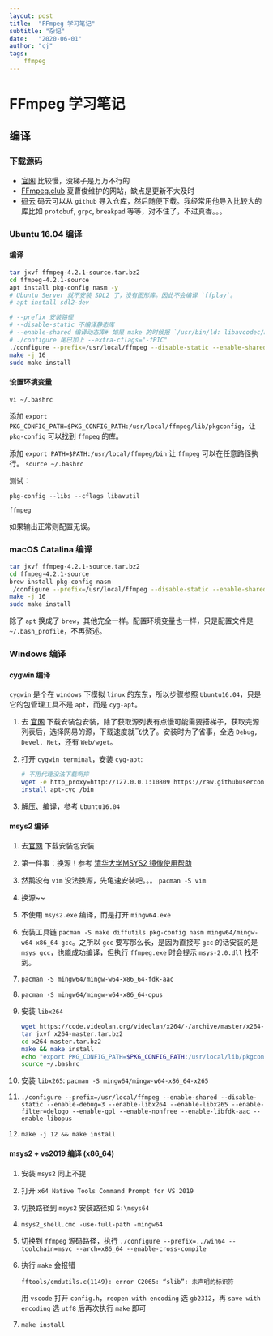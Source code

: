 ```yaml
---
layout: post
title:  "FFmpeg 学习笔记"
subtitle: "杂记"
date:   "2020-06-01"
author: "cj"
tags:
    ffmpeg
---
```


# FFmpeg 学习笔记

## 编译

### 下载源码

* [官网](http://ffmpeg.org/download.html) 比较慢，没梯子是万万不行的
* [FFmpeg.club](FFmpeg.club) 夏曹俊维护的网站，缺点是更新不大及时
* [码云](gitee.com) 码云可以从 `github` 导入仓库，然后随便下载。我经常用他导入比较大的库比如 `protobuf`, `grpc`, `breakpad` 等等，对不住了，不过真香。。。

### Ubuntu 16.04 编译

#### 编译

```bash
tar jxvf ffmpeg-4.2.1-source.tar.bz2
cd ffmpeg-4.2.1-source
apt install pkg-config nasm -y
# Ubuntu Server 就不安装 SDL2 了，没有图形库。因此不会编译 `ffplay`。
# apt install sdl2-dev

# --prefix 安装路径
# --disable-static 不编译静态库
# --enable-shared 编译动态库# 如果 make 的时候报 `/usr/bin/ld: libavcodec/mqc.o: relocation R_X86_64_32 against `.rodata' can not be used when making a shared object; recompile with -fPIC` 错误
# ./configure 尾巴加上 --extra-cflags="-fPIC"
./configure --prefix=/usr/local/ffmpeg --disable-static --enable-shared
make -j 16
sudo make install
```

#### 设置环境变量

`vi ~/.bashrc`

添加 `export PKG_CONFIG_PATH=$PKG_CONFIG_PATH:/usr/local/ffmpeg/lib/pkgconfig`，让 `pkg-config` 可以找到 `ffmpeg` 的库。

添加 `export PATH=$PATH:/usr/local/ffmpeg/bin` 让 `ffmpeg` 可以在任意路径执行。
`source ~/.bashrc` 

测试：

`pkg-config --libs --cflags libavutil`

`ffmpeg`

如果输出正常则配置无误。

### macOS Catalina 编译

```bash
tar jxvf ffmpeg-4.2.1-source.tar.bz2
cd ffmpeg-4.2.1-source
brew install pkg-config nasm
./configure --prefix=/usr/local/ffmpeg --disable-static --enable-shared
make -j 16
sudo make install
```

除了 `apt` 换成了 `brew`，其他完全一样。配置环境变量也一样，只是配置文件是 `~/.bash_profile`，不再赘述。

### Windows 编译

#### cygwin 编译

`cygwin` 是个在 `windows` 下模拟 `linux` 的东东，所以步骤参照 `Ubuntu16.04`，只是它的包管理工具不是 `apt`，而是 `cyg-apt`。

1. 去 [官网](http://cygwin.org/) 下载安装包安装，除了获取源列表有点慢可能需要搭梯子，获取完源列表后，选择网易的源，下载速度就飞快了。安装时为了省事，全选 `Debug, Devel, Net`，还有 `Web/wget`。

2. 打开 `cygwin terminal`，安装 `cyg-apt`: 

    ```bash
    # 不用代理没法下载啊摔
    wget -e http_proxy=http://127.0.0.1:10809 https://raw.githubusercontent.com/transcode-open/apt-cyg/master/apt-cyg
    install apt-cyg /bin
    ```
3. 解压、编译，参考 `Ubuntu16.04`

#### msys2 编译

1. 去[官网](https://www.msys2.org/) 下载安装包安装
2. 第一件事：换源！参考 [清华大学MSYS2 镜像使用帮助](https://mirror.tuna.tsinghua.edu.cn/help/msys2/)
3. 然鹅没有 `vim` 没法换源，先龟速安装吧。。。 `pacman -S vim`
4. 换源~~
5. 不使用 `msys2.exe` 编译，而是打开 `mingw64.exe` 
6. 安装工具链 `pacman -S make diffutils pkg-config nasm mingw64/mingw-w64-x86_64-gcc`。之所以 `gcc` 要写那么长，是因为直接写 `gcc` 的话安装的是 `msys gcc`，也能成功编译，但执行 `ffmpeg.exe` 时会提示 `msys-2.0.dll` 找不到。
7. `pacman -S mingw64/mingw-w64-x86_64-fdk-aac`
8. `pacman -S mingw64/mingw-w64-x86_64-opus`
9. 安装 `libx264`

    ```bash
    wget https://code.videolan.org/videolan/x264/-/archive/master/x264-master.tar.bz2
    tar jxvf x264-master.tar.bz2
    cd x264-master.tar.bz2
    make && make install
    echo "export PKG_CONFIG_PATH=$PKG_CONFIG_PATH:/usr/local/lib/pkgconfig" >> ~/.bashrc
    source ~/.bashrc
    ```
10. 安装 `libx265`: `pacman -S mingw64/mingw-w64-x86_64-x265`
11. `./configure --prefix=/usr/local/ffmpeg --enable-shared --disable-static --enable-debug=3 --enable-libx264 --enable-libx265 --enable-filter=delogo --enable-gpl --enable-nonfree --enable-libfdk-aac --enable-libopus`
12. `make -j 12 && make install`


#### msys2 + vs2019 编译 (x86_64)

1. 安装 `msys2` 同上不提
2. 打开 `x64 Native Tools Command Prompt for VS 2019`
3. 切换路径到 `msys2` 安装路径如 `G:\msys64`
4. `msys2_shell.cmd -use-full-path -mingw64`
5. 切换到 `ffmpeg` 源码路径，执行 `./configure --prefix=../win64 --toolchain=msvc --arch=x86_64 --enable-cross-compile`
6. 执行 `make` 会报错

    `fftools/cmdutils.c(1149): error C2065: “slib”: 未声明的标识符`

    用 `vscode` 打开 `config.h`，`reopen with encoding` 选 `gb2312`，再 `save with encoding` 选 `utf8` 后再次执行 `make` 即可
7. `make install`

